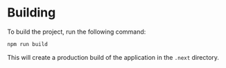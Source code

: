 # Building

To build the project, run the following command:

```bash
npm run build
```

This will create a production build of the application in the `.next` directory.